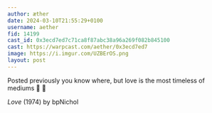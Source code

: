 ```yaml
---
author: æther
date: 2024-03-10T21:55:29+0100
username: aether
fid: 14199
cast_id: 0x3ecd7ed7c71ca8f87abc38a96a269f082b845100
cast: https://warpcast.com/aether/0x3ecd7ed7
image: https://i.imgur.com/UZBErOS.png
layout: post
---
```

Posted previously you know where, but love is the most timeless of mediums 🤍 🖤   
  
*Love* (1974) by bpNichol  

<img src='https://i.imgur.com/UZBErOS.png' alt='' referrerpolicy='no-referrer'/>